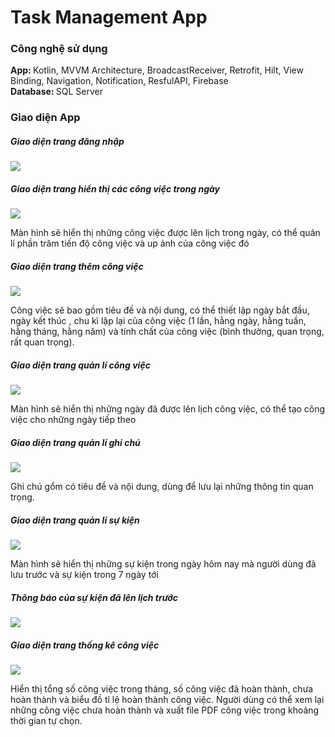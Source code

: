# Task Management App

<h3>Công nghệ sử dụng</h3>
<b>App: </b> Kotlin, MVVM Architecture, BroadcastReceiver, Retrofit, Hilt, View Binding, Navigation, 
Notification, ResfulAPI, Firebase 
<br />
<b>Database: </b> SQL Server

<h3>Giao diện App</h3>

<h5>Giao diện trang đăng nhập</h5>
<img src="images/Login.png"/>
<h5>Giao diện trang hiển thị các công việc trong ngày</h5>
<img src="images/Task.png"/>

Màn hình sẽ hiển thị những công việc được lên lịch trong ngày, có thể quản lí phần trăm tiến độ công việc và up ảnh của công việc đó

<h5>Giao diện trang thêm công việc</h5>
<img src="images/Add task.png"/>

Công việc sẽ bao gồm tiêu đề và nội dung, có thể thiết lập ngày bắt đầu, ngày kết thúc , chu kì lặp lại của công việc (1 lần, hằng ngày, hằng tuần, hằng tháng, hằng năm) và tính chất của công việc (bình thường, quan trọng, rất quan trọng).

<h5>Giao diện trang quản lí công việc</h5>
<img src="images/Task manage.png"/>

Màn hình sẽ hiển thị những ngày đã được lên lịch công việc, có thể tạo công việc cho những ngày tiếp theo

<h5>Giao diện trang quản lí ghi chú</h5>
<img src="images/Note.png"/>

Ghi chú gổm có tiêu đề và nội dung, dùng để lưu lại những thông tin quan trọng.

<h5>Giao diện trang quản lí sự kiện</h5>
<img src="images/Cart.png"/>

Màn hình sẽ hiển thị những sự kiện trong ngày hôm nay mà người dùng đã lưu trước và sự kiện trong 7 ngày tới

<h5>Thông báo của sự kiện đã lên lịch trước</h5>
<img src="images/Notification.png"/>

<h5>Giao diện trang thống kê công việc</h5>
<img src="images/Statistic.png"/>

Hiển thị tổng số công việc trong tháng, số công việc đã hoàn thành, chưa hoàn thành và biểu đồ tỉ lệ hoàn thành công việc.
Người dùng có thể xem lại những công việc chưa hoàn thành và xuất file PDF công việc trong khoảng thời gian tự chọn.
